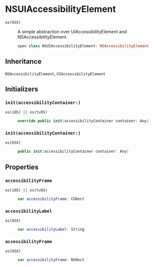 # NSUIAccessibilityElement

<dl>
<dt><code>os(OSX)</code></dt>
<dd>

A simple abstraction over UIAccessibilityElement and NSAccessibilityElement.

``` swift
open class NSUIAccessibilityElement: NSAccessibilityElement
```

</dd>
</dl>

## Inheritance

`NSAccessibilityElement`, `UIAccessibilityElement`

## Initializers

### `init(accessibilityContainer:)`

<dl>
<dt><code>os(iOS) || os(tvOS)</code></dt>
<dd>

``` swift
override public init(accessibilityContainer container: Any)
```

</dd>
</dl>

### `init(accessibilityContainer:)`

<dl>
<dt><code>os(OSX)</code></dt>
<dd>

``` swift
public init(accessibilityContainer container: Any)
```

</dd>
</dl>

## Properties

### `accessibilityFrame`

<dl>
<dt><code>os(iOS) || os(tvOS)</code></dt>
<dd>

``` swift
var accessibilityFrame: CGRect
```

</dd>
</dl>

### `accessibilityLabel`

<dl>
<dt><code>os(OSX)</code></dt>
<dd>

``` swift
var accessibilityLabel: String
```

</dd>
</dl>

### `accessibilityFrame`

<dl>
<dt><code>os(OSX)</code></dt>
<dd>

``` swift
var accessibilityFrame: NSRect
```

</dd>
</dl>
